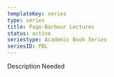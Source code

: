 ```yaml
---
templateKey: series
type: series
title: Page-Barbour Lectures
status: active
seriestype: Academic Book Series
seriesID: PBL
---
```

Description Needed
